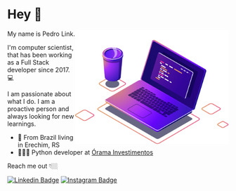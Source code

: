 # Hey 👋

<img align="right" src="https://github.com/pedrolink/pedrolink/blob/main/image/computer.png" width="350"/>

My name is Pedro Link.

I'm computer scientist, that has been working as a Full Stack developer since 2017. 💻

I am passionate about what I do. I am a proactive person and always looking for new learnings.

- 📍 From Brazil living in Erechim, RS
- 👨🏼‍💻 Python developer at [Órama Investimentos](https://www.orama.com.br/)

Reach me out 👇🏼

[![Linkedin Badge](https://img.shields.io/badge/-LinkedIn-blue?style=flat-square&logo=Linkedin&logoColor=white&link=https://www.linkedin.com/in/pedro-link-745565171/)](https://www.linkedin.com/in/pedro-link-745565171/) 
[![Instagram Badge](https://img.shields.io/badge/-Instagram-violet?style=flat-square&logo=Instagram&logoColor=white&link=https://www.instagram.com/pe.link/)](https://www.instagram.com/pe.link/)

